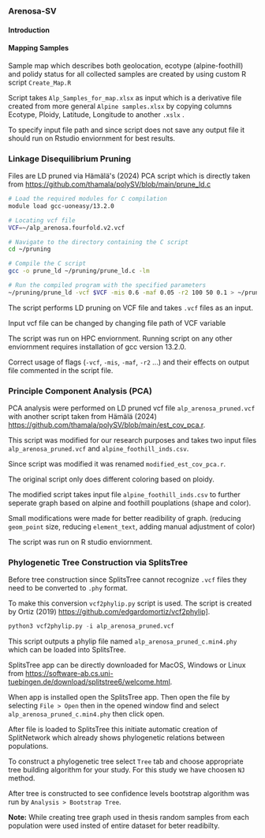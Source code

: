 ### Arenosa-SV
#### Introduction





#### Mapping Samples

Sample map which describes both geolocation, ecotype (alpine-foothill) and polidy status for all collected samples are created by using custom R script `Create_Map.R`

Script takes `Alp_Samples_for_map.xlsx` as input which is a derivative file created from more general `Alpine samples.xlsx` by copying columns Ecotype, Ploidy, Latitude, Longitude to another `.xslx` .

To specify input file path and since script does not save any output file it should run on Rstudio enviornment for best results.

### Linkage Disequilibrium Pruning

Files are LD pruned via Hämälä's (2024) PCA script which is directly taken from https://github.com/thamala/polySV/blob/main/prune_ld.c

```Bash
# Load the required modules for C compilation
module load gcc-uoneasy/13.2.0

# Locating vcf file
VCF=~/alp_arenosa.fourfold.v2.vcf

# Navigate to the directory containing the C script
cd ~/pruning

# Compile the C script
gcc -o prune_ld ~/pruning/prune_ld.c -lm

# Run the compiled program with the specified parameters
~/pruning/prune_ld -vcf $VCF -mis 0.6 -maf 0.05 -r2 100 50 0.1 > ~/pruning/alp_arenosa_pruned.vcf
```
The script performs LD pruning on VCF file and takes `.vcf` files as an input.

Input vcf file can be changed by changing file path of VCF variable 

The script was run on HPC enviornment. Running script on any other enviornment requires installation of gcc version 13.2.0. 

Correct usage of flags (`-vcf`, `-mis`, `-maf`, `-r2` ...) and their effects on output file commented in the script file.

### Principle Component Analysis (PCA)

PCA analysis were performed on LD pruned vcf file `alp_arenosa_pruned.vcf` with another script taken from Hämälä (2024) https://github.com/thamala/polySV/blob/main/est_cov_pca.r.

This script was modified for our research purposes and takes two input files `alp_arenosa_pruned.vcf` and `alpine_foothill_inds.csv`.

Since script was modified it was renamed `modified_est_cov_pca.r`.

The original script only does different coloring based on ploidy.

The modified script takes input file `alpine_foothill_inds.csv` to further seperate graph based on alpine and foothill pouplations (shape and color).

Small modifications were made for better readibility of graph. (reducing `geom_point` size, reducing `element_text`, adding manual adjustment of color)

The script was run on R studio enviornment.

### Phylogenetic Tree Construction via SplitsTree

Before tree construction since SplitsTree cannot recognize `.vcf` files they need to be converted to `.phy` format.

To make this conversion `vcf2phylip.py` script is used. The script is created by Ortiz (2019) https://github.com/edgardomortiz/vcf2phylip].

```Python
python3 vcf2phylip.py -i alp_arenosa_pruned.vcf
```
This script outputs a phylip file named `alp_arenosa_pruned_c.min4.phy` which can be loaded into SplitsTree.

SplitsTree app can be directly downloaded for MacOS, Windows or Linux from https://software-ab.cs.uni-tuebingen.de/download/splitstree6/welcome.html. 

When app is installed open the SplitsTree app. Then open the file by selecting `File > Open` then in the opened window find and select `alp_arenosa_pruned_c.min4.phy` then click open.

After file is loaded to SplitsTree this initiate automatic creation of SplitNetwork which already shows phylogenetic relations between populations.

To construct a phylogenetic tree select `Tree` tab and choose appropriate tree building algorithm for your study. For this study we have choosen `NJ` method.

After tree is constructed to see confidence levels bootstrap algorithm was run by `Analysis > Bootstrap Tree`.

**Note:** While creating tree graph used in thesis random samples from each population were used insted of entire dataset for beter readibilty. 
 

